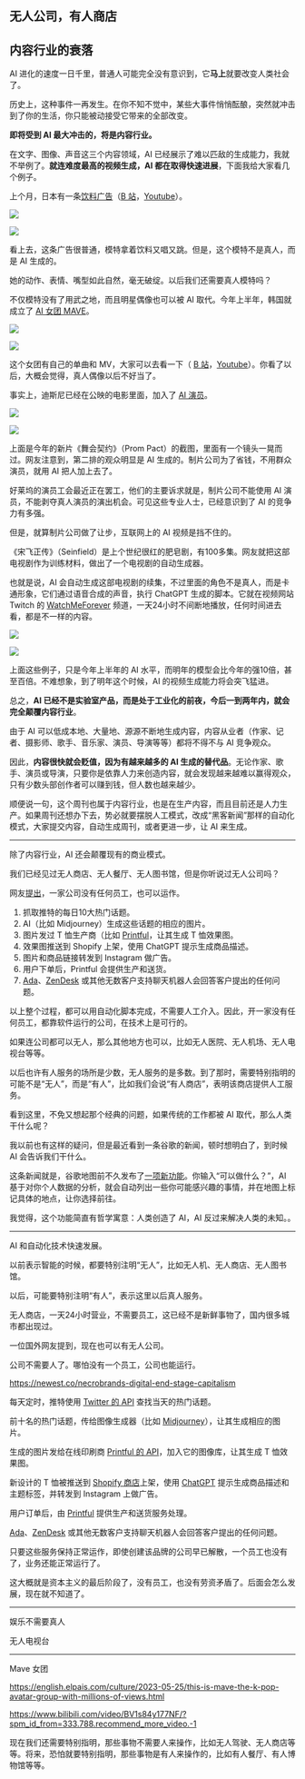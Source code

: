 ## 无人公司，有人商店

## 内容行业的衰落

AI 进化的速度一日千里，普通人可能完全没有意识到，它**马上**就要改变人类社会了。

历史上，这种事件一再发生。在你不知不觉中，某些大事件悄悄酝酿，突然就冲击到了你的生活，你只能被动接受它带来的全部改变。

**即将受到 AI 最大冲击的，将是内容行业。**

在文字、图像、声音这三个内容领域，AI 已经展示了难以匹敌的生成能力，我就不举例了。**就连难度最高的视频生成，AI 都在取得快速进展**，下面我给大家看几个例子。

上个月，日本有一条[饮料广告](https://www.sohu.com/a/730122312_506163)（[B 站](https://www.bilibili.com/video/BV1WC4y1G774/)，[Youtube](https://www.youtube.com/watch?v=DEoG1NCdmdY)）。

![](https://cdn.beekka.com/blogimg/asset/202310/bg2023102807.webp)

![](https://cdn.beekka.com/blogimg/asset/202310/bg2023102808.webp)

看上去，这条广告很普通，模特拿着饮料又唱又跳。但是，这个模特不是真人，而是 AI 生成的。

她的动作、表情、嘴型如此自然，毫无破绽。以后我们还需要真人模特吗？

不仅模特没有了用武之地，而且明星偶像也可以被 AI 取代。今年上半年，韩国就成立了 [AI 女团 MAVE](https://k.sina.cn/article_7808249420_1d1686e4c001019zl5.html)。

![](https://cdn.beekka.com/blogimg/asset/202310/bg2023102809.webp)

![](https://cdn.beekka.com/blogimg/asset/202310/bg2023102810.webp)

这个女团有自己的单曲和 MV，大家可以去看一下（ [B 站](https://www.bilibili.com/video/BV1s84y177NF/)，[Youtube](https://www.youtube.com/watch?v=1wGOHbcQKIc)）。你看了以后，大概会觉得，真人偶像以后不好当了。

事实上，迪斯尼已经在公映的电影里面，加入了 [AI 演员](https://futurism.com/the-byte/disney-mocked-fake-cgi-actors-crowd-scene)。

![](https://cdn.beekka.com/blogimg/asset/202310/bg2023102811.webp)

![](https://cdn.beekka.com/blogimg/asset/202310/bg2023102812.webp)

上面是今年的新片《舞会契约》（Prom Pact）的截图，里面有一个镜头一晃而过。网友注意到，第二排的观众明显是 AI 生成的。制片公司为了省钱，不用群众演员，就用 AI 把人加上去了。

好莱坞的演员工会最近正在罢工，他们的主要诉求就是，制片公司不能使用 AI 演员，不能剥夺真人演员的演出机会。可见这些专业人士，已经意识到了 AI 的竞争力有多强。

但是，就算制片公司做了让步，互联网上的 AI 视频是挡不住的。

《宋飞正传》（Seinfield）是上个世纪很红的肥皂剧，有100多集。网友就把这部电视剧作为训练材料，做出了一个电视剧的自动生成器。

也就是说，AI 会自动生成这部电视剧的续集，不过里面的角色不是真人，而是卡通形象，它们通过语音合成的声音，执行 ChatGPT 生成的脚本。它就在视频网站 Twitch 的 [WatchMeForever](https://www.twitch.tv/watchmeforever) 频道，一天24小时不间断地播放，任何时间进去看，都是不一样的内容。

![](https://cdn.beekka.com/blogimg/asset/202311/bg2023110108.webp)

![](https://cdn.beekka.com/blogimg/asset/202311/bg2023110109.webp)

上面这些例子，只是今年上半年的 AI 水平，而明年的模型会比今年的强10倍，甚至百倍。不难想象，到了明年这个时候，AI 的视频生成能力将会突飞猛进。

总之，**AI 已经不是实验室产品，而是处于工业化的前夜，今后一到两年内，就会完全颠覆内容行业**。

由于 AI 可以低成本地、大量地、源源不断地生成内容，内容从业者（作家、记者、摄影师、歌手、音乐家、演员、导演等等）都将不得不与 AI 竞争观众。

因此，**内容很快就会贬值，因为有越来越多的 AI 生成的替代品**。无论作家、歌手、演员或导演，只要你是依靠人力来创造内容，就会发现越来越难以赢得观众，只有少数头部创作者可以赚到钱，但人数也越来越少。

顺便说一句，这个周刊也属于内容行业，也是在生产内容，而且目前还是人力生产。如果周刊还想办下去，势必就要摆脱人工模式，改成“黑客新闻”那样的自动化模式，大家提交内容，自动生成周刊，或者更进一步，让 AI 来生成。

---

除了内容行业，AI 还会颠覆现有的商业模式。

我们已经见过无人商店、无人餐厅、无人图书馆，但是你听说过无人公司吗？

网友[提出](https://news.knowledia.com/US/en/articles/necrobrands-digital-end-stage-capitalism-newest-magazine-f02561c880e0997a74ba00540cf2c1f1b4d38e8a)，一家公司没有任何员工，也可以运作。

1. 抓取推特的每日10大热门话题。
1. AI（比如 Midjourney）生成这些话题的相应的图片。
1. 图片发过 T 恤生产商（比如 [Printful](https://www.printful.com/api)，让其生成 T 恤效果图。
1. 效果图推送到 Shopify 上架，使用 ChatGPT 提示生成商品描述。
1. 图片和商品链接转发到 Instagram 做广告。
1. 用户下单后，Printful 会提供生产和送货。
1. [Ada](https://www.ada.cx/)、[ZenDesk](https://www.zendesk.hk/service/answer-bot/) 或其他无数客户支持聊天机器人会回答客户提出的任何问题。

以上整个过程，都可以用自动化脚本完成，不需要人工介入。因此，开一家没有任何员工，都靠软件运行的公司，在技术上是可行的。

如果连公司都可以无人，那么其他地方也可以，比如无人医院、无人机场、无人电视台等等。

以后也许有人服务的场所是少数，无人服务的是多数。到了那时，需要特别指明的可能不是“无人”，而是“有人”，比如我们会说“有人商店”，表明该商店提供人工服务。

看到这里，不免又想起那个经典的问题，如果传统的工作都被 AI 取代，那么人类干什么呢？

我以前也有这样的疑问，但是最近看到一条谷歌的新闻，顿时想明白了，到时候 AI 会告诉我们干什么。

这条新闻就是，谷歌地图前不久发布了[一项新功能](https://gizmodo.com/google-maps-uses-ai-find-where-people-are-having-fun-1850966626)。你输入“可以做什么？”，AI 基于对你个人数据的分析，就会自动列出一些你可能感兴趣的事情，并在地图上标记具体的地点，让你选择前往。

我觉得，这个功能简直有哲学寓意：人类创造了 AI，AI 反过来解决人类的未知。。

---

AI 和自动化技术快速发展。

以前表示智能的时候，都要特别注明“无人”，比如无人机、无人商店、无人图书馆。

以后，可能要特别注明“有人”，表示这里以后真人服务。

无人商店，一天24小时营业，不需要员工，这已经不是新鲜事物了，国内很多城市都出现过。

一位国外网友提到，现在也可以有无人公司。

公司不需要人了。哪怕没有一个员工，公司也能运行。

https://newest.co/necrobrands-digital-end-stage-capitalism

每天定时，推特使用 [Twitter 的 API](https://developer.twitter.com/en/docs/twitter-api/tweets/manage-tweets/api-reference/post-tweets) 查找当天的热门话题。

前十名的热门话题，传给图像生成器（比如 [Midjourney](https://www.midjourney.com/)），让其生成相应的图片。

生成的图片发给在线印刷商 [Printful 的 API](https://www.printful.com/api)，加入它的图像库，让其生成 T 恤效果图。

新设计的 T 恤被推送到 [Shopify 商店](https://www.shopify.com/)上架，使用 [ChatGPT](https://chat.openai.com/) 提示生成商品描述和主题标签，并转发到 Instagram 上做广告。

用户订单后，由 [Printful](https://www.printful.com/) 提供生产和送货服务处理。

[Ada](https://www.ada.cx/)、[ZenDesk](https://www.zendesk.hk/service/answer-bot/) 或其他无数客户支持聊天机器人会回答客户提出的任何问题。

只要这些服务保持正常运作，即使创建该品牌的公司早已解散，一个员工也没有了，业务还能正常运行了。

这大概就是资本主义的最后阶段了，没有员工，也没有劳资矛盾了。后面会怎么发展，现在就不知道了。

---

娱乐不需要真人

无人电视台

--- 

Mave 女团

https://english.elpais.com/culture/2023-05-25/this-is-mave-the-k-pop-avatar-group-with-millions-of-views.html

https://www.bilibili.com/video/BV1s84y177NF/?spm_id_from=333.788.recommend_more_video.-1

现在我们还需要特别指明，那些事物不需要人来操作，比如无人驾驶、无人商店等等。将来，恐怕就要特别指明，那些事物是有人来操作的，比如有人餐厅、有人博物馆等等。